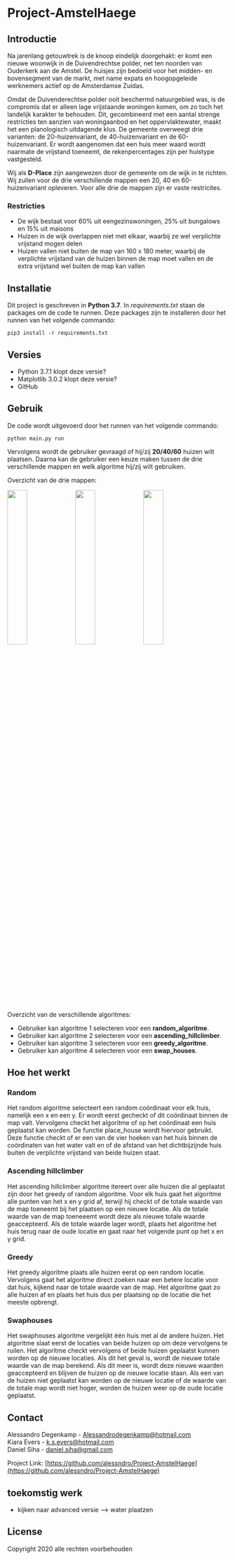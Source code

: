 # Project-AmstelHaege

## Introductie
Na jarenlang getouwtrek is de knoop eindelijk doorgehakt: er komt een nieuwe woonwijk in de Duivendrechtse polder, net ten noorden van Ouderkerk aan de Amstel. De huisjes zijn bedoeld voor het midden- en bovensegment van de markt, met name expats en hoogopgeleide werknemers actief op de Amsterdamse Zuidas.

Omdat de Duivenderechtse polder ooit beschermd natuurgebied was, is de compromis dat er alleen lage vrijstaande woningen komen, om zo toch het landelijk karakter te behouden. Dit, gecombineerd met een aantal strenge restricties ten aanzien van woningaanbod en het oppervlaktewater, maakt het een planologisch uitdagende klus. De gemeente overweegt drie varianten: de 20-huizenvariant, de 40-huizenvariant en de 60-huizenvariant. Er wordt aangenomen dat een huis meer waard wordt naarmate de vrijstand toeneemt, de rekenpercentages zijn per huistype vastgesteld.

Wij als **D-Place** zijn aangewezen door de gemeente om de wijk in te richten. Wij zullen voor de drie verschillende mappen een 20, 40 en 60-huizenvariant opleveren. Voor alle drie de mappen zijn er vaste restricites.

### Restricties
* De wijk bestaat voor 60% uit eengezinswoningen, 25% uit bungalows en 15% uit maisons
* Huizen in de wijk overlappen niet met elkaar, waarbij ze wel verplichte vrijstand mogen delen
* Huizen vallen niet buiten de map van 160 x 180 meter, waarbij de verplichte vrijstand van de huizen binnen de map moet vallen en de extra vrijstand wel buiten de map kan vallen

## Installatie

Dit project is geschreven in **Python 3.7**.
In *requirements.txt* staan de packages om de code te runnen.
Deze packages zijn te installeren door het runnen van het volgende commando:
```
pip3 install -r requirements.txt
```

## Versies
* Python 3.7.1 klopt deze versie?
* Matplotlib 3.0.2 klopt deze versie?
* GitHub

## Gebruik

De code wordt uitgevoerd door het runnen van het volgende commando:
```
python main.py run
```
Vervolgens wordt de gebruiker gevraagd of hij/zij **20/40/60** huizen wilt plaatsen. Daarna kan de gebruiker een keuze maken tussen de drie verschillende mappen en welk algoritme hij/zij wilt gebruiken.

Overzicht van de drie mappen: <br>

<img src="https://user-images.githubusercontent.com/46574470/72994312-2c706000-3df7-11ea-9711-d6041dcdca46.png" width="30%"></img> <img src="https://user-images.githubusercontent.com/46574470/72994319-2ed2ba00-3df7-11ea-8e52-8acb770dd803.png" width="30%"></img> <img src="https://user-images.githubusercontent.com/46574470/72994327-31cdaa80-3df7-11ea-838b-2d978281ee4a.png" width="30%"></img> 




Overzicht van de verschillende algoritmes:
- Gebruiker kan algoritme 1 selecteren voor een **random_algoritme**.
- Gebruiker kan algoritme 2 selecteren voor een **ascending_hillclimber**.
- Gebruiker kan algoritme 3 selecteren voor een **greedy_algoritme**.
- Gebruiker kan algoritme 4 selecteren voor een **swap_houses**.

## Hoe het werkt

### Random
Het random algoritme selecteert een random coördinaat voor elk huis, namelijk een x en een y. Er wordt eerst gecheckt of dit coördinaat binnen de map valt. Vervolgens checkt het algoritme of op het coördinaat een huis geplaatst kan worden. De functie place_house wordt hiervoor gebruikt. Deze functie checkt of er een van de vier hoeken van het huis binnen de coördinaten van het water valt en of de afstand van het dichtbijzijnde huis buiten de verplichte vrijstand van beide huizen staat.

### Ascending hillclimber
Het ascending hillclimber algoritme itereert over alle huizen die al geplaatst zijn door het greedy of random algoritme. Voor elk huis gaat het algoritme alle punten van het x en y grid af, terwijl hij checkt of de totale waarde van de map toeneemt bij het plaatsen op een nieuwe locatie. Als de totale waarde van de map toeneeemt wordt deze als nieuwe totale waarde geaccepteerd. Als de totale waarde lager wordt, plaats het algoritme het huis terug naar de oude locatie en gaat naar het volgende punt op het x en y grid.

### Greedy
Het greedy algoritme plaats alle huizen eerst op een random locatie. Vervolgens gaat het algoritme direct zoeken naar een betere locatie voor dat huis, kijkend naar de totale waarde van de map. Het algoritme gaat zo alle huizen af en plaats het huis dus per plaatsing op de locatie die het meeste opbrengt.

### Swaphouses 
Het swaphouses algoritme vergelijkt één huis met al de andere huizen. Het algoritme slaat eerst de locaties van beide huizen op om deze vervolgens te ruilen. Het algoritme checkt vervolgens of beide huizen geplaatst kunnen worden op de nieuwe locaties. Als dit het geval is, wordt de nieuwe totale waarde van de map berekend. Als dit meer is, wordt deze nieuwe waarden geaccepteerd en blijven de huizen op de nieuwe locatie staan. Als een van de huizen niet geplaatst kan worden op de nieuwe locatie of de waarde van de totale map wordt niet hoger, worden de huizen weer op de oude locatie geplaatst.

## Contact

Alessandro Degenkamp - Alessandrodegenkamp@hotmail.com <br>
Kiara Evers - k.s.evers@hotmail.com <br>
Daniel Siha - daniel.siha@gmail.com <br>

Project Link: [https://github.com/alessndro/Project-AmstelHaege](https://github.com/alessndro/Project-AmstelHaege)

## toekomstig werk
- kijken naar advanced versie --> water plaatzen

## License

Copyright 2020 alle rechten voorbehouden



[image-1]:	doc/1.jpg
[image-2]:	doc/2.jpg
[image-3]:	doc/3.jpg